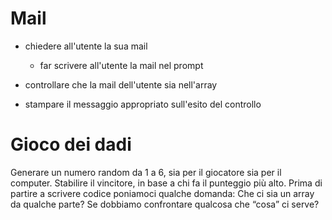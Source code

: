 # Mail
- chiedere all'utente la sua mail
    - far scrivere all'utente la mail nel prompt
- controllare che la mail dell'utente sia nell'array

- stampare il messaggio appropriato sull'esito del controllo


# Gioco dei dadi


Generare un numero random da 1 a 6, sia per il giocatore sia per il computer.
Stabilire il vincitore, in base a chi fa il punteggio più alto.
Prima di partire a scrivere codice poniamoci qualche domanda: Che ci sia un array da qualche parte? Se dobbiamo confrontare qualcosa che “cosa” ci serve?